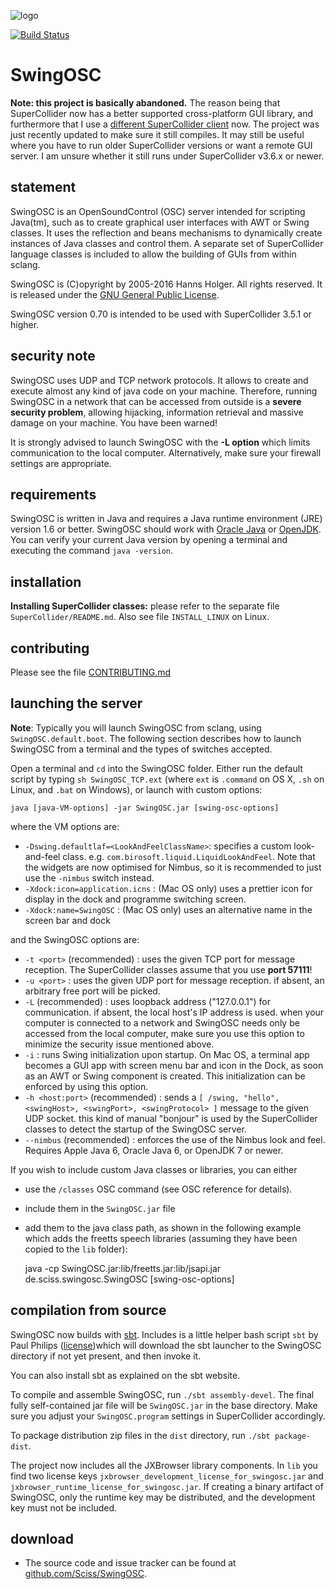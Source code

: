 ![logo](http://sciss.de/swingOSC/application.png)

[![Build Status](https://travis-ci.org/Sciss/SwingOSC.svg?branch=master)](https://travis-ci.org/Sciss/SwingOSC)

# SwingOSC

__Note: this project is basically abandoned.__ The reason being that SuperCollider now has a better supported
cross-platform GUI library, and furthermore that I use
a [different SuperCollider client](https://github.com/Sciss/ScalaCollider) now. The project was just
recently updated to make sure it still compiles. It may still be useful where you have to run older
SuperCollider versions or want a remote GUI server. I am unsure whether it still runs under
SuperCollider v3.6.x or newer.

## statement

SwingOSC is an OpenSoundControl (OSC) server intended for scripting Java(tm), such as to create graphical user 
interfaces with AWT or Swing classes. It uses the reflection and beans mechanisms to dynamically create instances 
of Java classes and control them. A separate set of SuperCollider language classes is included to allow the 
building of GUIs from within sclang.

SwingOSC is (C)opyright by 2005-2016 Hanns Holger. All rights reserved. It is released under 
the [GNU General Public License](http://github.com/Sciss/SwingOSC/blob/master/licenses/SwingOSC-License.txt).

SwingOSC version 0.70 is intended to be used with SuperCollider 3.5.1 or higher.

## security note

SwingOSC uses UDP and TCP network protocols. It allows to create and execute almost any kind of java code on 
your machine. Therefore, running SwingOSC in a network that can be accessed from outside is 
a __severe security problem__, allowing hijacking, information retrieval and massive damage on your machine. 
You have been warned!

It is strongly advised to launch SwingOSC with the __-L option__ which limits communication to the local 
computer. Alternatively, make sure your firewall settings are appropriate.

## requirements

SwingOSC is written in Java and requires a Java runtime environment (JRE) version 1.6 or better.
SwingOSC should work with [Oracle Java](http://java.com) or [OpenJDK](http://openjdk.java.net/). You can verify
your current Java version by opening a terminal and executing the command `java -version`.

## installation

__Installing SuperCollider classes:__ please refer to the separate file `SuperCollider/README.md`. Also see
file `INSTALL_LINUX` on Linux.

## contributing

Please see the file [CONTRIBUTING.md](CONTRIBUTING.md)

## launching the server

__Note__: Typically you will launch SwingOSC from sclang, using `SwingOSC.default.boot`. The following section
describes how to launch SwingOSC from a terminal and the types of switches accepted.

Open a terminal and `cd` into the SwingOSC folder. Either run the default script by typing `sh SwingOSC_TCP.ext`
(where `ext` is `.command` on OS X, `.sh` on Linux, and `.bat` on Windows), or launch with custom options:

    java [java-VM-options] -jar SwingOSC.jar [swing-osc-options]

where the VM options are:

 - `-Dswing.defaultlaf=<LookAndFeelClassName>`: specifies a custom look-and-feel class.
   e.g. `com.birosoft.liquid.LiquidLookAndFeel`. Note that the widgets are now optimised for Nimbus, so it is
   recommended to just use the `-nimbus` switch instead.
 - `-Xdock:icon=application.icns` : (Mac OS only) uses a prettier icon for display in the dock and programme
   switching screen.
 - `-Xdock:name=SwingOSC` : (Mac OS only) uses an alternative name in the screen bar and dock

and the SwingOSC options are:

 - `-t <port>` (recommended) : uses the given TCP port for message reception. The SuperCollider classes assume
   that you use __port 57111__!
 - `-u <port>` : uses the given UDP port for message reception. if absent, an arbitrary free port will be picked.
 - `-L` (recommended) : uses loopback address ("127.0.0.1") for communication. if absent, the local host's IP
   address is used. when your computer is connected to a network and SwingOSC needs only be accessed from the
   local computer, make sure you use this option to minimize the security issue mentioned above.
 - `-i` : runs Swing initialization upon startup. On Mac OS, a terminal app becomes a GUI app with screen menu bar
   and icon in the Dock, as soon as an AWT or Swing component is created. This initialization can be enforced by
   using this option.
 - `-h <host:port>` (recommended) : sends a `[ /swing, "hello", <swingHost>, <swingPort>, <swingProtocol> ]` message
   to the given UDP socket. this kind of manual "bonjour" is used by the SuperCollider classes to detect the startup
   of the SwingOSC server.
 - `--nimbus` (recommended) : enforces the use of the Nimbus look and feel. Requires Apple Java 6, Oracle Java 6,
   or OpenJDK 7 or newer.

If you wish to include custom Java classes or libraries, you can either

 - use the `/classes` OSC command (see OSC reference for details).
 - include them in the `SwingOSC.jar` file
 - add them to the java class path, as shown in the following example which adds the freetts speech libraries
   (assuming they have been copied to the `lib` folder):


    java -cp SwingOSC.jar:lib/freetts.jar:lib/jsapi.jar de.sciss.swingosc.SwingOSC [swing-osc-options]

## compilation from source

SwingOSC now builds with [sbt](http://www.scala-sbt.org/). Includes is a little helper bash script `sbt` by
Paul Philips ([license](https://github.com/paulp/sbt-extras/blob/master/LICENSE.txt))which will download the 
sbt launcher to the SwingOSC directory if not yet present, and then invoke it.

You can also install sbt as explained on the sbt website.

To compile and assemble SwingOSC, run `./sbt assembly-devel`. The final fully self-contained jar file will
be `SwingOSC.jar` in the base directory. Make sure you adjust your `SwingOSC.program` settings in SuperCollider
accordingly.

To package distribution zip files in the `dist` directory, run `./sbt package-dist`.

The project now includes all the JXBrowser library components. In `lib` you find two license
keys `jxbrowser_development_license_for_swingosc.jar` and `jxbrowser_runtime_license_for_swingosc.jar`. If
creating a binary artifact of SwingOSC, only the runtime key may be distributed, and the development key must
not be included.

## download

 - The source code and issue tracker can be found at [github.com/Sciss/SwingOSC](http://github.com/Sciss/SwingOSC).

